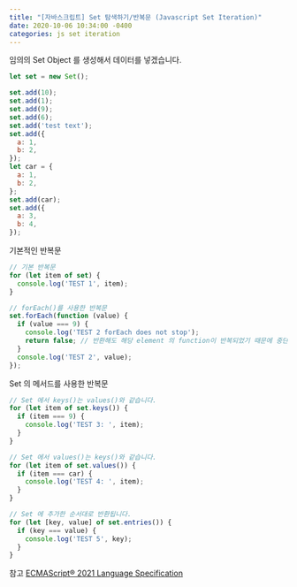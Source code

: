 ```yaml
---
title: "[자바스크립트] Set 탐색하기/반복문 (Javascript Set Iteration)"
date: 2020-10-06 10:34:00 -0400
categories: js set iteration
---
```


임의의 Set Object 를 생성해서 데이터를 넣겠습니다.

```js
let set = new Set();

set.add(10);
set.add(1);
set.add(9);
set.add(6);
set.add('test text');
set.add({
  a: 1,
  b: 2,
});
let car = {
  a: 1,
  b: 2,
};
set.add(car);
set.add({
  a: 3,
  b: 4,
});
```

기본적인 반복문

```js
// 기본 반복문
for (let item of set) {
  console.log('TEST 1', item);
}

// forEach()를 사용한 반복문
set.forEach(function (value) {
  if (value === 9) {
    console.log('TEST 2 forEach does not stop');
    return false; // 반환해도 해당 element 의 function이 반복되었기 때문에 중단되지 않습니다
  }
  console.log('TEST 2', value);
});
```

Set 의 메서드를 사용한 반복문

```js
// Set 에서 keys()는 values()와 같습니다.
for (let item of set.keys()) {
  if (item === 9) {
    console.log('TEST 3: ', item);
  }
}

// Set 에서 values()는 keys()와 같습니다.
for (let item of set.values()) {
  if (item === car) {
    console.log('TEST 4: ', item);
  }
}

// Set 에 추가한 순서대로 반환됩니다.
for (let [key, value] of set.entries()) {
  if (key === value) {
    console.log('TEST 5', key);
  }
}
```

참고 [ECMAScript® 2021 Language Specification](https://tc39.es/ecma262/#sec-set-objects)
